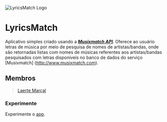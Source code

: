 ![LyricsMatch Logo](http://i.imgur.com/akKFEv8.png?1)

# LyricsMatch
Aplicativo simples criado usando a [**_Musixmatch API_**](http://api.musixmatch.com). Oferece ao usuário letras de música por meio de pesquisa de nomes de artistas/bandas, onde são retornadas listas com nomes de músicas referentes aos artistas/bandas pesquisados com letras disponíveis no banco de dados do serviço [Musixmatch] (http://www.musixmatch.com).
## Membros
> [Laerte Marçal](../../../../laertemarcal)

### Experimente
Experimente o [app](https://appetize.io/embed/fq655qng5758qt8212v7bfrj1w?device=nexus5&scale=100&autoplay=false&orientation=portrait&deviceColor=black).
